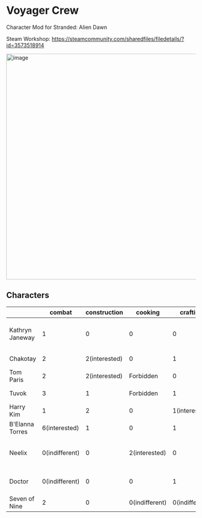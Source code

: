 # Voyager Crew

Character Mod for Stranded: Alien Dawn

Steam Workshop: https://steamcommunity.com/sharedfiles/filedetails/?id=3573518914

<img width="600" alt="image" src="https://github.com/user-attachments/assets/f1ceb4d1-af2b-4d89-a5f5-613bc341f7ba" />

## Characters

|           | combat | construction | cooking | crafting | farming | healing | physical | intellect | traits | favourites | equipment | forbiddenbreakdowns |
|-----------| ------ | ------------ | ------- | -------- | ------- | ------- | -------- | --------- | ------ | ---------- | --------- | --------------------|
| Kathryn Janeway | 1 | 0 | 0 | 0 | 0 | 0 | 1 | 1 | Calming, FastLearner, Inedia | Coffee, Reading | Jacket_Spaceship, Pants_Spaceship, Shirt_Heavy_Good, Shoes_Heavy | all |
| Chakotay | 2 | 2(interested) | 0 | 1 | 0 | 0 | 3 | 0 | Vegetarian, FastWalker, MasterBuilder | StewVegetable |
| Tom Paris | 2 | 2(interested) | Forbidden | 0 | 0 | 0 | 4(interested) | 0 | EntertainmentJunkie, InspirationalWriter, CoagulatedBlood |  PieMeat |
| Tuvok | 3 | 1 | Forbidden | 1 | 0(indifferent) | 0 | 4 | 5(interested) | Liberated, TacticalCommander, Healthy,Genius | HaySausage, SittingArmchair, Praying |
| Harry Kim | 1 | 2 | 0 | 1(interested) | 0 | 0 | 2 | 1 | Explorer, MusicalProdigy, NaturalCuriosity | PiePumpkin |
| B'Elanna Torres | 6(interested) | 1 | 0 | 1 | 0(indifferent) | 0(indifferent) | 4 | 0 | Engineer, CombatInstructor,Bloodlust,Glutton | |
| Neelix | 0(indifferent) | 0 | 2(interested) | 0 | 2(interested) | 0 | 0 | 0(indifferent) | ExquisiteCook, Cheerful, Glutton, AvidFarmer, Haggler, Sickly, Sleepy, Slowpoke | MushroomCroquettes, AppreciatingDecoration, Drinking | AncientTalisman, Shirt_Heavy_Crude, Shoes_Normal, Pants_Spaceship | Berserk, Bullying |
| Doctor | 0(indifferent) | 0 | 0 | 1 | 1 | 7(interested) | 0 | 3 | ImpeccableHealer, Pacifist, Genius, MusicalProdigy, InspirationalWriter, Gloomy | |
| Seven of Nine | 2 | 0 | 0(indifferent) | 0(indifferent) | 0 | 0 | 1 | 6 | Genius,NaturalCuriosity,Hemophobia | |
